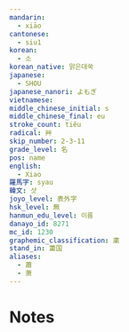 ```yaml
---
mandarin:
  - xiāo
cantonese:
  - siu1
korean:
  - 소
korean_native: 맑은대쑥
japanese:
  - SHOU
japanese_nanori: よもぎ
vietnamese:
middle_chinese_initial: s
middle_chinese_final: eu
stroke_count: tiêu
radical: 艸
skip_number: 2-3-11
grade_level: 名
pos: name
english:
  - Xiao
羅馬字: syau
韓文: 샷
joyo_level: 表外字
hsk_level: 無
hanmun_edu_level: 이름
danayo_id: 8271
mc_id: 1230
graphemic_classification: 粛
stand_in: 䔥国
aliases:
  - 蕭
  - 萧
---
```


# Notes
